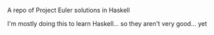 A repo of Project Euler solutions in Haskell

I'm mostly doing this to learn Haskell... so they aren't very good... yet
